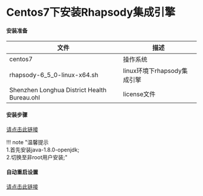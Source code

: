 # Centos7下安装Rhapsody集成引擎

#### 安装准备

| 文件                                         | 描述                        |
| -------------------------------------------- | --------------------------- |
| centos7                                      | 操作系统                    |
| rhapsody-6_5_0-linux-x64.sh                  | linux环境下rhapsody集成引擎 |
| Shenzhen Longhua District Health  Bureau.ohl | license文件                 |

#### 安装步骤

[请点击此链接](https://www.alsoapp.com/docs-v1-rhapsody/133164332.html)

!!! note  "温馨提示<br>1.首先安装java-1.8.0-openjdk;<br>2.切换至非root用户安装;"

#### 自动重启设置

[请点击此链接](https://www.alsoapp.com/docs-v1-rhapsody/133164333.html)

